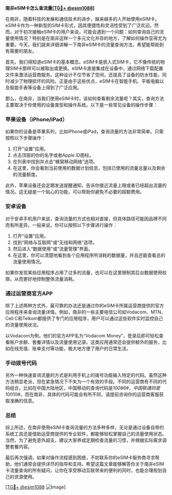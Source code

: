 **南非eSIM卡怎么查流量[[TG💪+ @esim1088](https://t.me/s/esim1088)]**

在南非，随着科技的发展和通信技术的进步，越来越多的人开始使用eSIM卡。eSIM卡作为一种新型的SIM卡形式，因其便捷性和灵活性受到了广泛欢迎。然而，对于初次接触eSIM卡的用户来说，可能会遇到一个问题：如何查询自己的流量使用情况？特别是在南非这样一个多元文化并存的地方，了解如何操作显得尤为重要。今天，我们就来详细讲解一下南非eSIM卡的流量查询方法，希望能帮助到有需要的朋友。

首先，我们得知道eSIM卡的基本概念。eSIM卡是嵌入式SIM卡，它不像传统的物理SIM卡那样可以被取出或更换。eSIM卡直接集成在设备中，通过网络下载配置文件来激活运营商服务。这种设计不仅节省了空间，还提高了设备的防水性能，同时减少了物理损坏的风险。正是由于这些优点，eSIM卡在智能手机、平板电脑以及智能手表等设备上得到了广泛应用。

那么，在南非，当我们使用eSIM卡时，该如何查看剩余流量呢？其实，查询方法主要取决于你使用的设备类型和操作系统。以下是一些常见设备的操作步骤：

### **苹果设备（iPhone/iPad）**
如果你的设备是苹果系列，比如iPhone或iPad，查询流量的方法非常简单。只需按照以下步骤操作：

1. 打开“设置”应用。
2. 点击顶部的你的名字或者Apple ID图标。
3. 在列表中找到并点击“蜂窝移动网络”选项。
4. 在这里，你会看到当前使用的数据计划信息，包括已使用的流量总量以及剩余的流量额度。

此外，苹果设备还会定期发送提醒通知，告诉你接近流量上限或者已经超出流量的情况。这无疑是一个贴心的功能，可以帮助你避免不必要的超额费用。

### **安卓设备**
对于安卓手机用户来说，查询流量的方式也相对直接，但具体路径可能因品牌不同而有所差异。一般来说，你可以按照以下步骤进行操作：

1. 打开“设置”应用。
2. 找到“网络与互联网”或“无线和网络”选项。
3. 然后进入“数据使用”或“流量管理”界面。
4. 在这里，你可以清楚地看到各个应用程序所消耗的数据量，并且还能查看总的流量使用情况。

如果你发现某些应用程序占用了过多的流量，也可以在这里限制其后台数据使用权限，从而更好地控制整体流量消耗。

### **通过运营商官方APP**
除了上述两种方式外，最可靠的办法还是通过你的eSIM卡所属运营商提供的官方应用程序来查询流量详情。例如，南非的一些主要电信公司如Vodacom、MTN、Cell C和Telkom都提供了专门的应用程序，用户可以通过这些软件实时监控自己的流量使用状况。

以Vodacom为例，他们的官方APP名为“Vodacom Money”，登录后即可轻松查看账户余额、套餐详情以及流量使用记录。这类应用通常还会提供额外的服务，比如在线充值、账单支付等功能，极大地方便了用户的日常生活。

### **手动拨号代码**
另外一种快速查询流量的方式是利用手机上的拨号功能输入特定的代码。虽然这种方法稍显老派，但在紧急情况下不失为一个有效的手段。不同的运营商有不同的代码组合，比如在中国大陆地区，中国移动的查询代码是*10086#，中国联通则是*10010#。而在南非，具体的代码可能会有所不同，请提前咨询你的运营商客服获取准确的信息。

### **总结**
综上所述，在南非使用eSIM卡查询流量的方法多种多样，无论是通过设备自带的系统工具还是借助运营商提供的专业软件，都能够轻松掌握自己的流量使用状态。当然，为了避免意外超支，建议大家养成定期检查流量的习惯，并根据实际需求调整套餐内容。

最后再次强调，如果对操作流程感到困惑，不妨联系你的eSIM卡服务商寻求帮助，他们通常会提供详尽的指导和支持。希望这篇文章能够解答你关于南非eSIM卡流量查询的所有疑问，让你在享受移动互联带来的便利的同时，也能合理规划自己的资源使用。

[[TG💪+ @esim1088](https://t.me/s/esim1088) ![Image](https://i.postimg.cc/4NQfJmqS/Snipaste-2025-05-13-00-14-12.png)]